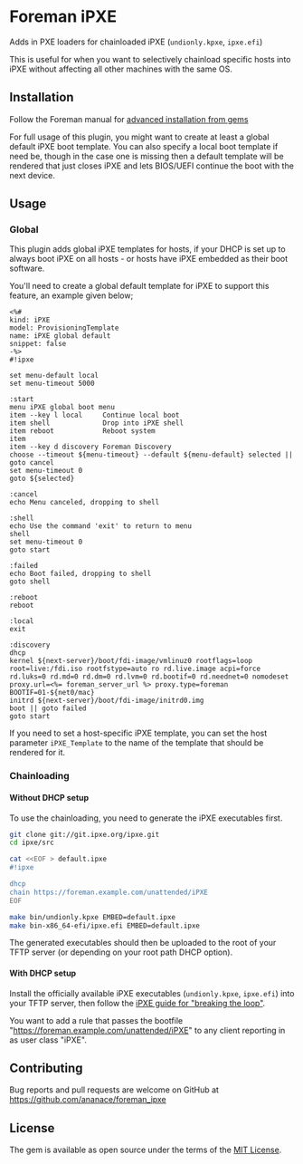 # Foreman iPXE

Adds in PXE loaders for chainloaded iPXE (`undionly.kpxe`, `ipxe.efi`)

This is useful for when you want to selectively chainload specific hosts into iPXE without affecting all other machines with the same OS.


## Installation

Follow the Foreman manual for [advanced installation from gems](https://theforeman.org/plugins/#2.3AdvancedInstallationfromGems)

For full usage of this plugin, you might want to create at least a global default iPXE boot template.
You can also specify a local boot template if need be, though in the case one is missing then a default template will be rendered that just closes iPXE and lets BIOS/UEFI continue the boot with the next device.


## Usage

### Global

This plugin adds global iPXE templates for hosts, if your DHCP is set up to always boot iPXE on all hosts - or hosts have iPXE embedded as their boot software.

You'll need to create a global default template for iPXE to support this feature, an example given below;

```erb
<%#
kind: iPXE
model: ProvisioningTemplate
name: iPXE global default
snippet: false
-%>
#!ipxe

set menu-default local
set menu-timeout 5000

:start
menu iPXE global boot menu
item --key l local     Continue local boot
item shell             Drop into iPXE shell
item reboot            Reboot system
item
item --key d discovery Foreman Discovery
choose --timeout ${menu-timeout} --default ${menu-default} selected || goto cancel
set menu-timeout 0
goto ${selected}

:cancel
echo Menu canceled, dropping to shell

:shell
echo Use the command 'exit' to return to menu
shell
set menu-timeout 0
goto start

:failed
echo Boot failed, dropping to shell
goto shell

:reboot
reboot

:local
exit

:discovery
dhcp
kernel ${next-server}/boot/fdi-image/vmlinuz0 rootflags=loop root=live:/fdi.iso rootfstype=auto ro rd.live.image acpi=force rd.luks=0 rd.md=0 rd.dm=0 rd.lvm=0 rd.bootif=0 rd.neednet=0 nomodeset proxy.url=<%= foreman_server_url %> proxy.type=foreman BOOTIF=01-${net0/mac}
initrd ${next-server}/boot/fdi-image/initrd0.img
boot || goto failed
goto start
```

If you need to set a host-specific iPXE template, you can set the host parameter `iPXE_Template` to the name of the template that should be rendered for it.

### Chainloading

#### Without DHCP setup

To use the chainloading, you need to generate the iPXE executables first.

```sh
git clone git://git.ipxe.org/ipxe.git
cd ipxe/src

cat <<EOF > default.ipxe
#!ipxe

dhcp
chain https://foreman.example.com/unattended/iPXE
EOF

make bin/undionly.kpxe EMBED=default.ipxe
make bin-x86_64-efi/ipxe.efi EMBED=default.ipxe
```

The generated executables should then be uploaded to the root of your TFTP server (or depending on your root path DHCP option).

#### With DHCP setup

Install the officially available iPXE executables (`undionly.kpxe`, `ipxe.efi`) into your TFTP server, then follow the [iPXE guide for "breaking the loop"](http://ipxe.org/howto/chainloading#breaking_the_loop_with_the_dhcp_server).

You want to add a rule that passes the bootfile "https://foreman.example.com/unattended/iPXE" to any client reporting in as user class "iPXE".


## Contributing

Bug reports and pull requests are welcome on GitHub at https://github.com/ananace/foreman_ipxe


## License

The gem is available as open source under the terms of the [MIT License](http://opensource.org/licenses/MIT).

